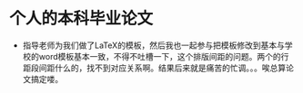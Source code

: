 # 个人的本科毕业论文
* 指导老师为我们做了LaTeX的模板，然后我也一起参与把模板修改到基本与学校的word模板基本一致，不得不吐槽一下，这个排版间距的问题。两个的行距段间距什么的，找不到对应关系啊。结果后来就是痛苦的忙调。。。唉总算论文搞定喽。